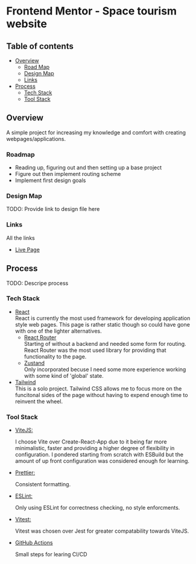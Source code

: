 # Frontend Mentor - Space tourism website

## Table of contents

- [Overview](#user-content-overview)
  - [Road Map](#road-map)
  - [Design Map](#design-map)
  - [Links](#links)
- [Process](#process)
  - [Tech Stack](#tech-stack)
  - [Tool Stack](#tool-stack)

## Overview

A simple project for increasing my knowledge and comfort with creating webpages/applications.

### Roadmap

- Reading up, figuring out and then setting up a base project
- Figure out then implement routing scheme
- Implement first design goals

### Design Map

TODO: Provide link to design file here

### Links

All the links

- [Live Page]()

## Process

TODO: Descripe process

### Tech Stack

- <u>React</u><br/>
  React is currently the most used framework for developing application style web pages. This page is rather static though so could have gone with one of the lighter alternatives.
  - <u>React Router</u><br/>
  Starting of without a backend and needed some form for routing. React Router was the most used library for providing that functionality to the page.
  - <u>Zustand</u><br/>
  Only incorporated becuse I need some more experience working with some kind of 'global' state.
- <u>Tailwind</u><br/>
  This is a solo project. Tailwind CSS allows me to focus more on the funcitonal sides of the page without having to expend enough time to reinvent the wheel.

### Tool Stack

- <u>ViteJS:</u><br/>

  I choose Vite over Create-React-App due to it being far more minimalistic, faster and providing a higher degree of flexibility in configuration. I pondered starting from scratch with ESBuild but the amount of up front configuration was considered enough for learning.

- <u>Prettier:</u><br/>

  Consistent formatting.

- <u>ESLint:</u><br/>

  Only using ESLint for correctness checking, no style enforcments.

- <u>Vitest:</u><br/>

  Vitest was chosen over Jest for greater compatability towards ViteJS.

- <u>GitHub Actions</u><br/>

  Small steps for learing CI/CD
